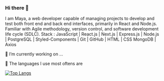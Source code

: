 ### Hi there 👋

I am Maya, a web developer capable of managing projects to develop and test both front end and back end interfaces, primarily in React and Node.js. 
Familiar with Agile methodology, version control, and software development life cycle (SDLC).
Stack :
JavaScript | React.js | Next.js | Express.js | Node.js | PostgreSQL | Styled-Components | Git | GitHub | HTML | CSS 
MongoDB | Axios

 🔭 I’m currently working on ...

 👅 The languages I use most oftens are
 
[![Top Langs](https://github-readme-stats.vercel.app/api/top-langs/?username=MayaAusset&layout=compact)](https://github.com/MayaAusset/github-readme-stats)
<!--
**MayaAusset/MayaAusset** is a ✨ _special_ ✨ repository because its `README.md` (this file) appears on your GitHub profile.

Here are some ideas to get you started:


- 🌱 I’m currently learning ...
- 👯 I’m looking to collaborate on ...
- 🤔 I’m looking for help with ...
- 💬 Ask me about ...
- 📫 How to reach me: ...
- 😄 Pronouns: ...
- ⚡ Fun fact: ...
-->

